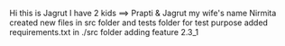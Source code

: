 Hi this is Jagrut 
I have 2 kids ==> Prapti & Jagrut
my wife's name Nirmita
created new files in src folder and tests folder for test purpose 
added requirements.txt in ./src folder
adding feature 2.3_1